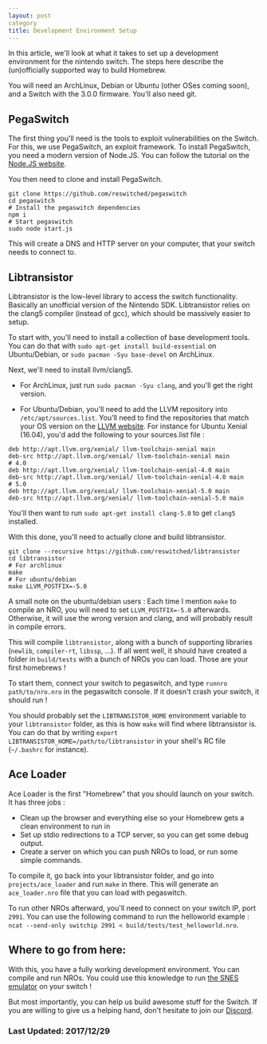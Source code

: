 ```yaml
---
layout: post
category
title: Development Environment Setup
---
```


In this article, we'll look at what it takes to set up a development environment
for the nintendo switch. The steps here describe the (un)officially supported
way to build Homebrew.

You will need an ArchLinux, Debian or Ubuntu (other OSes coming soon), and a
Switch with the 3.0.0 firmware. You'll also need git.

## PegaSwitch

The first thing you'll need is the tools to exploit vulnerabilities on the
Switch. For this, we use PegaSwitch, an exploit framework. To install PegaSwitch,
you need a modern version of Node.JS. You can follow the tutorial on the
[Node.JS website](https://nodejs.org/en/download/package-manager/).

You then need to clone and install PegaSwitch.

```
git clone https://github.com/reswitched/pegaswitch
cd pegaswitch
# Install the pegaswitch dependencies
npm i
# Start pegaswitch
sudo node start.js
```

This will create a DNS and HTTP server on your computer, that your switch needs
to connect to.

## Libtransistor

Libtransistor is the low-level library to access the switch functionality.
Basically an unofficial version of the Nintendo SDK. Libtransistor relies on
the clang5 compiler (instead of gcc), which should be massively easier to setup.

To start with, you'll need to install a collection of base development tools.
You can do that with `sudo apt-get install build-essential` on Ubuntu/Debian, or
`sudo pacman -Syu base-devel` on ArchLinux.

Next, we'll need to install llvm/clang5.

- For ArchLinux, just run `sudo pacman -Syu clang`, and you'll get the right
version.

- For Ubuntu/Debian, you'll need to add the LLVM repository into `/etc/apt/sources.list`.
You'll need to find the repositories that match your OS version on the
[LLVM website](https://apt.llvm.org/). For instance for Ubuntu Xenial (16.04),
you'd add the following to your sources.list file :

```
deb http://apt.llvm.org/xenial/ llvm-toolchain-xenial main
deb-src http://apt.llvm.org/xenial/ llvm-toolchain-xenial main
# 4.0
deb http://apt.llvm.org/xenial/ llvm-toolchain-xenial-4.0 main
deb-src http://apt.llvm.org/xenial/ llvm-toolchain-xenial-4.0 main
# 5.0
deb http://apt.llvm.org/xenial/ llvm-toolchain-xenial-5.0 main
deb-src http://apt.llvm.org/xenial/ llvm-toolchain-xenial-5.0 main
```

You'll then want to run `sudo apt-get install clang-5.0` to get `clang5`
installed.

With this done, you'll need to actually clone and build libtransistor.

```
git clone --recursive https://github.com/reswitched/libtransistor
cd libtransistor
# For archlinux
make
# For ubuntu/debian
make LLVM_POSTFIX=-5.0
```

A small note on the ubuntu/debian users : Each time I mention `make` to compile
an NRO, you will need to set `LLVM_POSTFIX=-5.0` afterwards. Otherwise, it will
use the wrong version and clang, and will probably result in compile errors.

This will compile `libtransistor`, along with a bunch of supporting libraries
(`newlib`, `compiler-rt`, `libssp`, ...). If all went well, it should have
created a folder in `build/tests` with a bunch of NROs you can load. Those are
your first homebrews !

To start them, connect your switch to pegaswitch, and type
`runnro path/to/nro.nro` in the pegaswitch console. If it doesn't crash your
switch, it should run !

You should probably set the `LIBTRANSISTOR_HOME` environment variable to your
`libtransistor` folder, as this is how `make` will find where libtransistor is.
You can do that by writing `export LIBTRANSISTOR_HOME=/path/to/libtransistor` in
your shell's RC file (`~/.bashrc` for instance).

## Ace Loader

Ace Loader is the first "Homebrew" that you should launch on your switch. It
has three jobs : 

- Clean up the browser and everything else so your Homebrew gets a clean
environment to run in
- Set up stdio redirections to a TCP server, so you can get some debug output.
- Create a server on which you can push NROs to load, or run some simple
commands.

To compile it, go back into your libtransistor folder, and go into
`projects/ace_loader` and run `make` in there. This will generate an
`ace_loader.nro` file that you can load with pegaswitch.

To run other NROs afterward, you'll need to connect on your switch IP, port
`2991`. You can use the following command to run the helloworld example :
`ncat --send-only switchip 2991 < build/tests/test_helloworld.nro`.

## Where to go from here:

With this, you have a fully working development environment. You can compile and
run NROs. You could use this knowledge to run
[the SNES emulator](https://github.com/reswitched/libtransistor-snes9x2010)
on your switch !

But most importantly, you can help us build awesome stuff for the Switch. If you
are willing to give us a helping hand, don't hesitate to join our
[Discord](https://discordapp.com/invite/DThbZ7z).

### Last Updated: 2017/12/29
